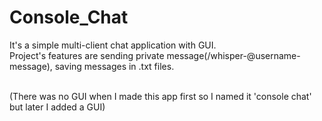 # Console_Chat

It's a simple multi-client chat application with GUI. <br>
Project's features are sending private message(/whisper-@username-message), saving messages in .txt files.<br><br>

(There was no GUI when I made this app first so I named it 'console chat' but later I added a GUI)
